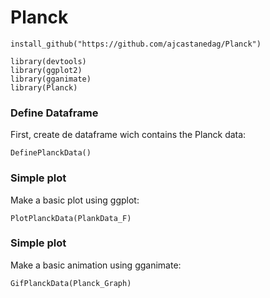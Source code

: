 # Planck
```{r library}
install_github("https://github.com/ajcastanedag/Planck")

library(devtools)
library(ggplot2)
library(gganimate)
library(Planck)
```
### Define Dataframe
First, create de dataframe wich contains the Planck data:
```{r dataframe}
DefinePlanckData()
```
### Simple plot
Make a basic plot using ggplot:
```{r simpleplot}
PlotPlanckData(PlankData_F)
```
### Simple plot
Make a basic animation using gganimate:
```{r simplegif}
GifPlanckData(Planck_Graph)
```    

